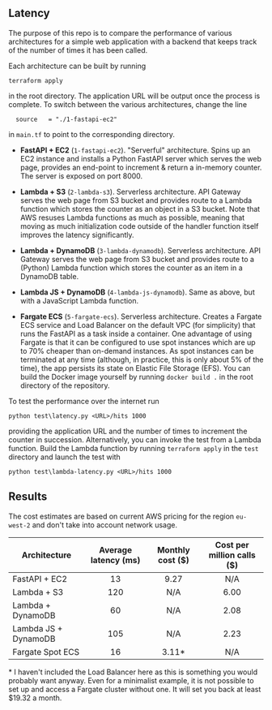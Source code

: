 ## Latency

The purpose of this repo is to compare the performance of various architectures for a simple web application with a backend that keeps track of the number of times it has been called.

Each architecture can be built by running
```
terraform apply
```
in the root directory. The application URL will be output once the process is complete. To switch between the various architectures, change the line
```
  source   = "./1-fastapi-ec2"
```
in `main.tf` to point to the corresponding directory.

* **FastAPI + EC2** (`1-fastapi-ec2`). "Serverful" architecture. Spins up an EC2 instance and installs a Python FastAPI server which serves the web page, provides an end-point to increment & return a in-memory counter. The server is exposed on port 8000.

* **Lambda + S3** (`2-lambda-s3`). Serverless architecture. API Gateway serves the web page from S3 bucket and provides route to a Lambda function which stores the counter as an object in a S3 bucket. Note that AWS resuses Lambda functions as much as possible, meaning that moving as much initialization code outside of the handler function itself improves the latency significantly.

* **Lambda + DynamoDB** (`3-lambda-dynamodb`). Serverless architecture. API Gateway serves the web page from S3 bucket and provides route to a (Python) Lambda function which stores the counter as an item in a DynamoDB table.

* **Lambda JS + DynamoDB** (`4-lambda-js-dynamodb`). Same as above, but with a JavaScript Lambda function.

* **Fargate ECS** (`5-fargate-ecs`). Serverless architecture. Creates a Fargate ECS service and Load Balancer on the default VPC (for simplicity) that runs the FastAPI as a task inside a container. One advantage of using Fargate is that it can be configured to use spot instances which are up to 70% cheaper than on-demand instances. As spot instances can be terminated at any time (although, in practice, this is only about 5% of the time), the app persists its state on Elastic File Storage (EFS). You can build the Docker image yourself by running `docker build .` in the root directory of the repository.

To test the performance over the internet run
```
python test\latency.py <URL>/hits 1000
```
providing the application URL and the number of times to increment the counter in succession. Alternatively, you can invoke the test from a Lambda function. Build the Lambda function by running `terraform apply` in the `test` directory and launch the test with
```
python test\lambda-latency.py <URL>/hits 1000
```

## Results

The cost estimates are based on current AWS pricing for the region `eu-west-2` and don't take into account network usage.

| Architecture         | Average latency (ms) | Monthly cost ($) | Cost per million calls ($) |
|----------------------|:--------------------:|:----------------:|:--------------------------:|
| FastAPI + EC2        | 13                   | 9.27             | N/A                        |
| Lambda + S3          | 120                  | N/A              | 6.00                       |
| Lambda + DynamoDB    | 60                   | N/A              | 2.08                       |
| Lambda JS + DynamoDB | 105                  | N/A              | 2.23                       |
| Fargate Spot ECS     | 16                   | 3.11\*           | N/A                        |

\* I haven't included the Load Balancer here as this is something you would probably want anyway. Even for a minimalist example, it is not possible to set up and access a Fargate cluster without one. It will set you back at least $19.32 a month.
